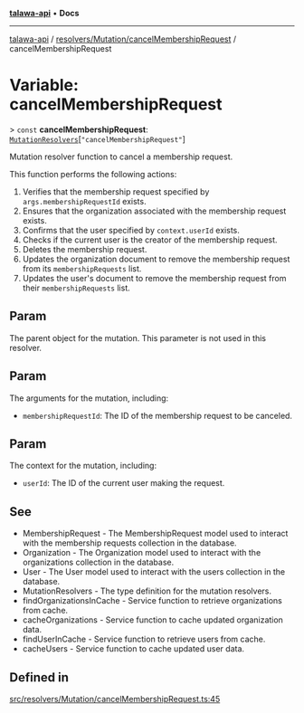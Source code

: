 [**talawa-api**](../../../../README.md) • **Docs**

***

[talawa-api](../../../../modules.md) / [resolvers/Mutation/cancelMembershipRequest](../README.md) / cancelMembershipRequest

# Variable: cancelMembershipRequest

\> `const` **cancelMembershipRequest**: [`MutationResolvers`](../../../../types/generatedGraphQLTypes/type-aliases/MutationResolvers.md)\[`"cancelMembershipRequest"`\]

Mutation resolver function to cancel a membership request.

This function performs the following actions:
1. Verifies that the membership request specified by `args.membershipRequestId` exists.
2. Ensures that the organization associated with the membership request exists.
3. Confirms that the user specified by `context.userId` exists.
4. Checks if the current user is the creator of the membership request.
5. Deletes the membership request.
6. Updates the organization document to remove the membership request from its `membershipRequests` list.
7. Updates the user's document to remove the membership request from their `membershipRequests` list.

## Param

The parent object for the mutation. This parameter is not used in this resolver.

## Param

The arguments for the mutation, including:
  - `membershipRequestId`: The ID of the membership request to be canceled.

## Param

The context for the mutation, including:
  - `userId`: The ID of the current user making the request.

## See

 - MembershipRequest - The MembershipRequest model used to interact with the membership requests collection in the database.
 - Organization - The Organization model used to interact with the organizations collection in the database.
 - User - The User model used to interact with the users collection in the database.
 - MutationResolvers - The type definition for the mutation resolvers.
 - findOrganizationsInCache - Service function to retrieve organizations from cache.
 - cacheOrganizations - Service function to cache updated organization data.
 - findUserInCache - Service function to retrieve users from cache.
 - cacheUsers - Service function to cache updated user data.

## Defined in

[src/resolvers/Mutation/cancelMembershipRequest.ts:45](https://github.com/PalisadoesFoundation/talawa-api/blob/c952c7a3bfd4b8b910fbae10313f5402ade5a9d4/src/resolvers/Mutation/cancelMembershipRequest.ts#L45)
